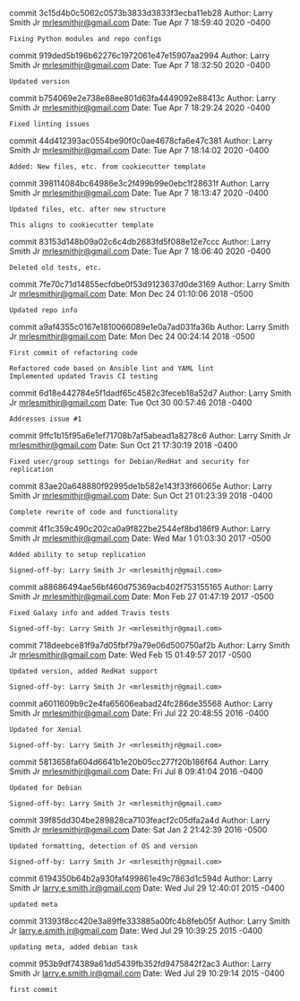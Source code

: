 commit 3c15d4b0c5062c0573b3833d3833f3ecba11eb28
Author: Larry Smith Jr <mrlesmithjr@gmail.com>
Date:   Tue Apr 7 18:59:40 2020 -0400

    Fixing Python modules and repo configs

commit 919ded5b196b62276c1972061e47e15907aa2994
Author: Larry Smith Jr <mrlesmithjr@gmail.com>
Date:   Tue Apr 7 18:32:50 2020 -0400

    Updated version

commit b754069e2e738e88ee801d63fa4449092e88413c
Author: Larry Smith Jr <mrlesmithjr@gmail.com>
Date:   Tue Apr 7 18:29:24 2020 -0400

    Fixed linting issues

commit 44d412393ac0554be90f0c0ae4678cfa6e47c381
Author: Larry Smith Jr <mrlesmithjr@gmail.com>
Date:   Tue Apr 7 18:14:02 2020 -0400

    Added: New files, etc. from cookiecutter template

commit 398114084bc64986e3c2f499b99e0ebc1f28631f
Author: Larry Smith Jr <mrlesmithjr@gmail.com>
Date:   Tue Apr 7 18:13:47 2020 -0400

    Updated files, etc. after new structure
    
    This aligns to cookiecutter template

commit 83153d148b09a02c6c4db2683fd5f088e12e7ccc
Author: Larry Smith Jr <mrlesmithjr@gmail.com>
Date:   Tue Apr 7 18:06:40 2020 -0400

    Deleted old tests, etc.

commit 7fe70c71d14855ecfdbe0f53d9123637d0de3169
Author: Larry Smith Jr <mrlesmithjr@gmail.com>
Date:   Mon Dec 24 01:10:06 2018 -0500

    Updated repo info

commit a9af4355c0167e1810066089e1e0a7ad031fa36b
Author: Larry Smith Jr <mrlesmithjr@gmail.com>
Date:   Mon Dec 24 00:24:14 2018 -0500

    First commit of refactoring code
    
    Refactored code based on Ansible lint and YAML lint
    Implemented updated Travis CI testing

commit 6d18e442784e5f1dadf65c4582c3feceb18a52d7
Author: Larry Smith Jr <mrlesmithjr@gmail.com>
Date:   Tue Oct 30 00:57:46 2018 -0400

    Addresses issue #1

commit 9ffc1b15f95a6e1ef71708b7af5abead1a8278c6
Author: Larry Smith Jr <mrlesmithjr@gmail.com>
Date:   Sun Oct 21 17:30:19 2018 -0400

    Fixed user/group settings for Debian/RedHat and security for replication

commit 83ae20a648880f92995de1b582e143f33f66065e
Author: Larry Smith Jr <mrlesmithjr@gmail.com>
Date:   Sun Oct 21 01:23:39 2018 -0400

    Complete rewrite of code and functionality

commit 4f1c359c490c202ca0a9f822be2544ef8bd186f9
Author: Larry Smith Jr <mrlesmithjr@gmail.com>
Date:   Wed Mar 1 01:03:30 2017 -0500

    Added ability to setup replication
    
    Signed-off-by: Larry Smith Jr <mrlesmithjr@gmail.com>

commit a88686494ae56bf460d75369acb402f753155165
Author: Larry Smith Jr <mrlesmithjr@gmail.com>
Date:   Mon Feb 27 01:47:19 2017 -0500

    Fixed Galaxy info and added Travis tests
    
    Signed-off-by: Larry Smith Jr <mrlesmithjr@gmail.com>

commit 718deebce81f9a7d05fbf79a79e06d500750af2b
Author: Larry Smith Jr <mrlesmithjr@gmail.com>
Date:   Wed Feb 15 01:49:57 2017 -0500

    Updated version, added RedHat support
    
    Signed-off-by: Larry Smith Jr <mrlesmithjr@gmail.com>

commit a6011609b9c2e4fa65606eabad24fc286de35568
Author: Larry Smith Jr <mrlesmithjr@gmail.com>
Date:   Fri Jul 22 20:48:55 2016 -0400

    Updated for Xenial
    
    Signed-off-by: Larry Smith Jr <mrlesmithjr@gmail.com>

commit 5813658fa604d6641b1e20b05cc277f20b186f64
Author: Larry Smith Jr <mrlesmithjr@gmail.com>
Date:   Fri Jul 8 09:41:04 2016 -0400

    Updated for Debian
    
    Signed-off-by: Larry Smith Jr <mrlesmithjr@gmail.com>

commit 39f85dd304be289828ca7103feacf2c05dfa2a4d
Author: Larry Smith Jr <mrlesmithjr@gmail.com>
Date:   Sat Jan 2 21:42:39 2016 -0500

    Updated formatting, detection of OS and version
    
    Signed-off-by: Larry Smith Jr <mrlesmithjr@gmail.com>

commit 6194350b64b2a930faf499861e49c7863d1c594d
Author: Larry Smith Jr <larry.e.smith.jr@gmail.com>
Date:   Wed Jul 29 12:40:01 2015 -0400

    updated meta

commit 31393f8cc420e3a89ffe333885a00fc4b8feb05f
Author: Larry Smith Jr <larry.e.smith.jr@gmail.com>
Date:   Wed Jul 29 10:39:25 2015 -0400

    updating meta, added debian task

commit 953b9df74389a61dd5439fb352fd9475842f2ac3
Author: Larry Smith Jr <larry.e.smith.jr@gmail.com>
Date:   Wed Jul 29 10:29:14 2015 -0400

    first commit

